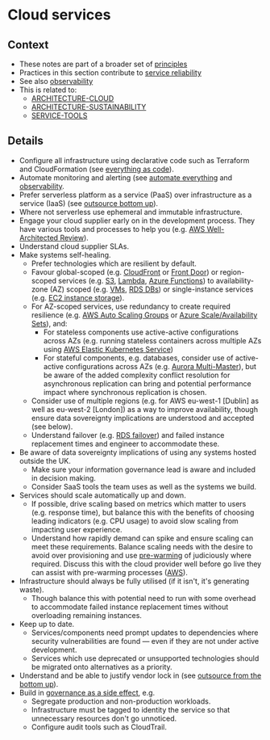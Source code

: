 # Cloud services

## Context

* These notes are part of a broader set of [principles](../principles.md)
* Practices in this section contribute to [service reliability](service-reliability.md)
* See also [observability](observability.md)
* This is related to:
  * [ARCHITECTURE-CLOUD](https://digital.nhs.uk/about-nhs-digital/our-work/nhs-digital-architecture/principles/public-cloud-first)
  * [ARCHITECTURE-SUSTAINABILITY](https://digital.nhs.uk/about-nhs-digital/our-work/nhs-digital-architecture/principles/deliver-sustainable-services)
  * [SERVICE-TOOLS](https://service-manual.nhs.uk/service-standard/11-choose-the-right-tools-and-technology)

## Details

* Configure all infrastructure using declarative code such as Terraform and CloudFormation (see [everything as code](../patterns/everything-as-code.md)).
* Automate monitoring and alerting (see [automate everything](../patterns/automate-everything.md) and [observability](observability.md).
* Prefer serverless platform as a service (PaaS) over infrastructure as a service (IaaS) (see [outsource bottom up](../patterns/outsource-bottom-up.md)).
* Where not serverless use ephemeral and immutable infrastructure.
* Engage your cloud supplier early on in the development process. They have various tools and processes to help you (e.g. [AWS Well-Architected Review](https://aws.amazon.com/architecture/well-architected/?wa-lens-whitepapers.sort-by=item.additionalFields.sortDate&wa-lens-whitepapers.sort-order=desc)).
* Understand cloud supplier SLAs.
* Make systems self-healing.
  * Prefer technologies which are resilient by default.
  * Favour global-scoped (e.g. [CloudFront](https://aws.amazon.com/cloudfront/) or [Front Door](https://azure.microsoft.com/en-gb/pricing/details/frontdoor/)) or region-scoped services (e.g. [S3](https://aws.amazon.com/s3/), [Lambda](https://aws.amazon.com/lambda/), [Azure Functions](https://azure.microsoft.com/en-gb/services/functions/)) to availability-zone (AZ) scoped (e.g. [VMs](https://azure.microsoft.com/en-gb/services/virtual-machines/), [RDS DBs](https://aws.amazon.com/rds/)) or single-instance services (e.g. [EC2 instance storage](https://docs.aws.amazon.com/AWSEC2/latest/UserGuide/InstanceStorage.html)).
  * For AZ-scoped services, use redundancy to create required resilience (e.g. [AWS Auto Scaling Groups](https://docs.aws.amazon.com/autoscaling/ec2/userguide/AutoScalingGroup.html) or [Azure Scale/Availability Sets](https://docs.microsoft.com/en-us/azure/virtual-machines/availability)), and:
    * For stateless components use active-active configurations across AZs (e.g. running stateless containers across multiple AZs using [AWS Elastic Kubernetes Service](https://aws.amazon.com/eks/))
    * For stateful components, e.g. databases, consider use of active-active configurations across AZs (e.g. [Aurora Multi-Master](https://docs.aws.amazon.com/AmazonRDS/latest/AuroraUserGuide/aurora-multi-master.html)), but be aware of the added complexity conflict resolution for asynchronous replication can bring and potential performance impact where synchronous replication is chosen.
  * Consider use of multiple regions (e.g. for AWS eu-west-1 [Dublin] as well as eu-west-2 [London]) as a way to improve availability, though ensure data sovereignty implications are understood and accepted (see below).
  * Understand failover (e.g. [RDS failover](https://docs.aws.amazon.com/AmazonRDS/latest/UserGuide/Concepts.MultiAZ.html#:~:text=Failover%20times%20are%20typically%2060%E2%80%93120%20seconds.)) and failed instance replacement times and engineer to accommodate these.
* Be aware of data sovereignty implications of using any systems hosted outside the UK.
  * Make sure your information governance lead is aware and included in decision making.
  * Consider SaaS tools the team uses as well as the systems we build.
* Services should scale automatically up and down.
  * If possible, drive scaling based on metrics which matter to users (e.g. response time), but balance this with the benefits of choosing leading indicators (e.g. CPU usage) to avoid slow scaling from impacting user experience.
  * Understand how rapidly demand can spike and ensure scaling can meet these requirements. Balance scaling needs with the desire to avoid over provisioning and use [pre-warming](https://petrutandrei.wordpress.com/2016/03/18/pre-warming-the-load-balancer-in-aws/) of judiciously where required. Discuss this with the cloud provider well before go live they can assist with pre-warming processes ([AWS](https://aws.amazon.com/premiumsupport/programs/iem/)).
* Infrastructure should always be fully utilised (if it isn't, it's generating waste).
  * Though balance this with potential need to run with some overhead to accommodate failed instance replacement times without overloading remaining instances.
* Keep up to date.
  * Services/components need prompt updates to dependencies where security vulnerabilities are found &mdash; even if they are not under active development.
  * Services which use deprecated or unsupported technologies should be migrated onto alternatives as a priority.
* Understand and be able to justify vendor lock in (see [outsource from the bottom up](../patterns/outsource-bottom-up.md)).
* Build in [governance as a side effect](../patterns/governance-side-effect.md), e.g.
  * Segregate production and non-production workloads.
  * Infrastructure must be tagged to identity the service so that unnecessary resources don't go unnoticed.
  * Configure audit tools such as CloudTrail.
